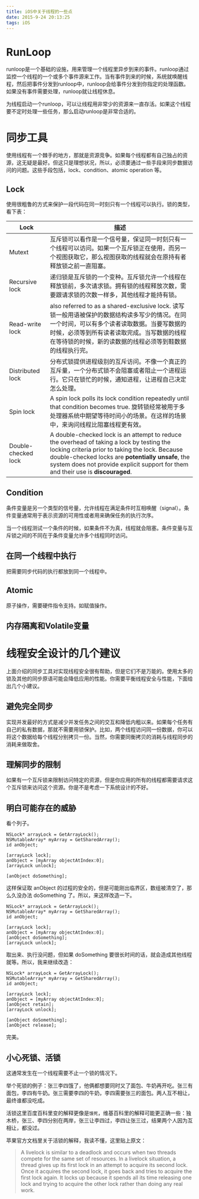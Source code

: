 ```yaml
---
title: iOS中关于线程的一些点
date: 2015-9-24 20:13:25
tags: iOS
---
```


# RunLoop
runloop是一个基础的设施，用来管理一个线程里异步到来的事件。runloop通过监控一个线程的一个或多个事件源来工作。当有事件到来的时候，系统就唤醒线程，然后把事件分发到runloop中，runloop会给事件分发到你指定的处理函数。如果没有事件需要处理，runloop就让线程休息。

为线程启动一个runloop，可以让线程用非常少的资源来一直存活。如果这个线程要不定时处理一些任务，那么启动runloop是非常合适的。

# 同步工具
使用线程有一个棘手的地方，那就是资源竞争。如果每个线程都有自己独占的资源，这无疑是最好。但这只是理想状况，所以，必须要通过一些手段来同步数据访问的问题。这些手段包括，lock、condition、atomic operation 等。

## Lock 
使用很粗鲁的方式来保护一段代码在同一时刻只有一个线程可以执行。锁的类型，看下表：

Lock | 描述
----------- | -----------
Mutext | 互斥锁可以看作是一个信号量，保证同一时刻只有一个线程可以访问。如果一个互斥锁正在使用，而另一个视图获取它，那么视图获取的线程就会在原持有者释放锁之前一直阻塞。
Recursive lock | 递归锁是互斥锁的一个变种。互斥锁允许一个线程在释放锁前，多次请求锁。拥有锁的线程释放次数，需要跟请求锁的次数一样多，其他线程才能持有锁。
Read-write lock | also referred to as a shared-exclusive lock. 读写锁一般用语被保护的数据结构读多写少的情况。在同一个时间，可以有多个读者读取数据。当要写数据的时候，必须等到所有读者读取完成。当写数据的线程在等待锁的时候，新的读数据的线程必须等到鞋数据的线程执行完。
Distributed lock | 分布式锁提供进程级别的互斥访问。不像一个真正的互斥量，一个分布式锁不会阻塞或者阻止一个进程运行。它只在锁忙的时候，通知进程，让进程自己决定怎么处理。
Spin lock | A spin lock polls its lock condition repeatedly until that condition becomes true. 旋转锁经常被用于多处理器系统中期望等待时间小的场景。在这样的场景中，来询问线程比阻塞线程更有效。
Double-checked lock | A double-checked lock is an attempt to reduce the overhead of taking a lock by testing the locking criteria prior to taking the lock. Because double-checked locks are **potentially unsafe**, the system does not provide explicit support for them and their use is **discouraged**.

## Condition 
条件变量是另一个类型的信号量，允许线程在满足条件时互相唤醒（signal）。条件变量通常用于表示资源的可用性或者用来确保任务的执行次序。

当一个线程测试一个条件的时候，如果条件不为真，线程就会阻塞。条件变量与互斥锁之间的不同在于条件变量允许多个线程同时访问。

## 在同一个线程中执行
把需要同步代码的执行都放到同一个线程中。

## Atomic 
原子操作，需要硬件指令支持。如赋值操作。

## 内存隔离和Volatile变量

# 线程安全设计的几个建议
上面介绍的同步工具对实现线程安全很有帮助，但是它们不是万能的。使用太多的锁及其他的同步原语可能会降低应用的性能。你需要平衡线程安全与性能，下面给出几个小建议。

## 避免完全同步
实现并发最好的方式是减少并发任务之间的交互和降低内粗以来。如果每个任务有自己的私有数据，那就不需要用锁保护。比如，两个线程访问同一份数据，你可以将这个数据给每个线程分别拷贝一份。当然，你需要同衡拷贝的消耗与线程同步的消耗来做取舍。

## 理解同步的限制
如果有一个互斥锁来限制访问特定的资源，但是你应用的所有的线程都需要请求这个互斥锁来访问这个资源。你是不是考虑一下系统设计的不好。

## 明白可能存在的威胁
看个列子。

~~~objc
NSLock* arrayLock = GetArrayLock();
NSMutableArray* myArray = GetSharedArray();
id anObject;
 
[arrayLock lock];
anObject = [myArray objectAtIndex:0];
[arrayLock unlock];
 
[anObject doSomething];
~~~
这样保证取 anObject 的过程的安全的，但是可能刚出临界区，数组被清空了，那么久没办法 doSomething 了。所以，来这样改造一下。

~~~objc
NSLock* arrayLock = GetArrayLock();
NSMutableArray* myArray = GetSharedArray();
id anObject;
 
[arrayLock lock];
anObject = [myArray objectAtIndex:0];
[anObject doSomething];
[arrayLock unlock];
~~~
取出来、执行没问题，但如果 doSomething 要很长时间的话，就会造成其他线程就等。所以，我来继续改造：

~~~objc
NSLock* arrayLock = GetArrayLock();
NSMutableArray* myArray = GetSharedArray();
id anObject;
 
[arrayLock lock];
anObject = [myArray objectAtIndex:0];
[anObject retain];
[arrayLock unlock];
 
[anObject doSomething];
[anObject release];
~~~

完美。

## 小心死锁、活锁
这通常发生在一个线程需要不止一个锁的情况下。

举个死锁的例子：张三李四饿了，他俩都想要同时又了面包、牛奶再开吃。张三有面包，李四有牛奶。张三需要李四的牛奶，李四需要张三的面包。两人互不相让，最终谁都没吃成。

活锁这里百度百科里变的解释更像是`饿死`，维基百科里的解释可能更正确一些：独木桥，张三、李四分别在两岸，张三让李四过，李四让张三过，结果两个人因为互相让，都没过。

苹果官方文档里关于活锁的解释，我读不懂，这里贴上原文：
> A livelock is similar to a deadlock and occurs when two threads compete for the same set of resources. In a livelock situation, a thread gives up its first lock in an attempt to acquire its second lock. Once it acquires the second lock, it goes back and tries to acquire the first lock again. It locks up because it spends all its time releasing one lock and trying to acquire the other lock rather than doing any real work.


